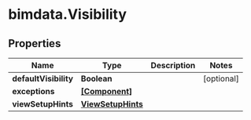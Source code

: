 # bimdata.Visibility

## Properties
Name | Type | Description | Notes
------------ | ------------- | ------------- | -------------
**defaultVisibility** | **Boolean** |  | [optional] 
**exceptions** | [**[Component]**](Component.md) |  | 
**viewSetupHints** | [**ViewSetupHints**](ViewSetupHints.md) |  | 


